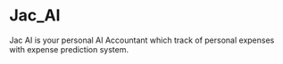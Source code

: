 # Jac_AI
Jac AI is your personal AI Accountant which track of personal expenses with expense prediction system.
